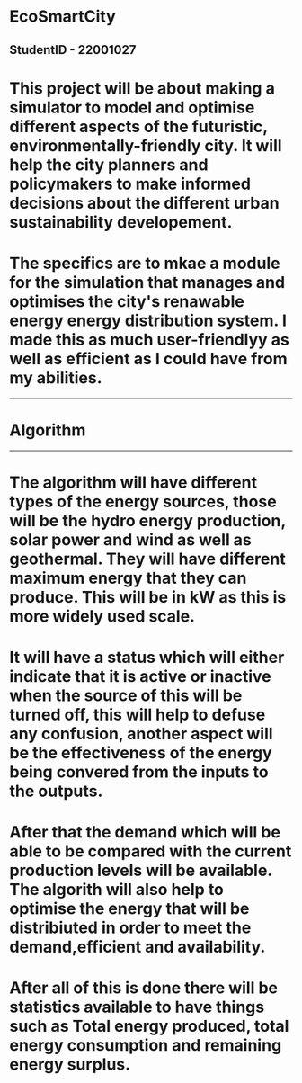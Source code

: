 # EcoSmartCity
StudentID - 22001027
-------------------
# This project will be about making a simulator to model and optimise different aspects of the futuristic, environmentally-friendly city. It will help the city planners and policymakers to make informed decisions about the different urban sustainability developement.
# The specifics are to mkae a module for the simulation that manages and optimises the city's renawable energy energy distribution system. I made this as much user-friendlyy as well as efficient as I could have from my abilities.

----------
# Algorithm
----------
# The algorithm will have different types of the energy sources, those will be the hydro energy production, solar power and wind as well as geothermal. They will have different maximum energy that they can produce. This will be in kW as this is more widely used scale.
# It will have a status which will either indicate that it is active or inactive when the source of this will be turned off,  this will help to defuse any confusion, another aspect will be the effectiveness of the energy being convered from the inputs to the outputs.
# After that the demand which will be able to be compared with the current production levels will be available. The algorith will also help to optimise the energy that will be distribiuted in order to meet the demand,efficient and availability.
# After all of this is done there will be statistics available to have things such as Total energy produced, total energy consumption and remaining energy surplus.

